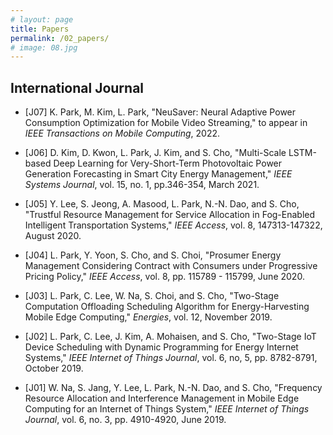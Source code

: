 ```yaml
---
# layout: page
title: Papers
permalink: /02_papers/
# image: 08.jpg
---
```

## International Journal
* [J07] K. Park, M. Kim, L. Park, "NeuSaver: Neural Adaptive Power Consumption Optimization for Mobile Video Streaming," to appear in *IEEE Transactions on Mobile Computing*, 2022.

* [J06] D. Kim, D. Kwon, L. Park, J. Kim, and S. Cho, "Multi-Scale LSTM-based Deep Learning for Very-Short-Term Photovoltaic Power Generation Forecasting in Smart City Energy Management," *IEEE Systems Journal*, vol. 15, no. 1, pp.346-354, March 2021. 

* [J05] Y. Lee, S. Jeong, A. Masood, L. Park, N.-N. Dao, and S. Cho, "Trustful Resource Management for Service Allocation in Fog-Enabled Intelligent Transportation Systems," *IEEE Access*, vol. 8, 147313-147322, August 2020. 

* [J04] L. Park, Y. Yoon, S. Cho, and S. Choi, "Prosumer Energy Management Considering Contract with Consumers under Progressive Pricing Policy," *IEEE Access*, vol. 8, pp. 115789 - 115799,  June 2020. 

* [J03] L. Park, C. Lee, W. Na, S. Choi, and S. Cho, "Two-Stage Computation Offloading Scheduling Algorithm for Energy-Harvesting Mobile Edge Computing," *Energies*, vol. 12, November 2019. 

* [J02] L. Park, C. Lee, J. Kim, A. Mohaisen, and S. Cho, "Two-Stage IoT Device Scheduling with Dynamic Programming for Energy Internet Systems," *IEEE Internet of Things Journal*,  vol. 6, no, 5,  pp. 8782-8791, October 2019. 

* [J01] W. Na, S. Jang, Y. Lee, L. Park, N.-N. Dao, and S. Cho, "Frequency Resource Allocation and Interference Management in Mobile Edge Computing for an Internet of Things System," *IEEE Internet of Things Journal*, vol. 6, no. 3, pp. 4910-4920, June 2019.  
